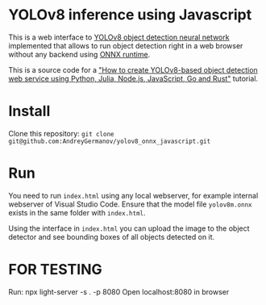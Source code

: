 # YOLOv8 inference using Javascript

This is a web interface to [YOLOv8 object detection neural network](https://ultralytics.com/yolov8)
implemented that allows to run object detection right in a web browser without any backend using [ONNX runtime](https://onnxruntime.ai/).

This is a source code for a ["How to create YOLOv8-based object detection web service using Python, Julia, Node.js, JavaScript, Go and Rust"](https://dev.to/andreygermanov/how-to-create-yolov8-based-object-detection-web-service-using-python-julia-nodejs-javascript-go-and-rust-4o8e) tutorial.

# Install

Clone this repository: `git clone git@github.com:AndreyGermanov/yolov8_onnx_javascript.git`

# Run

You need to run `index.html` using any local webserver, for example internal webserver of Visual Studio Code. Ensure that 
the model file `yolov8m.onnx` exists in the same folder with `index.html`.

Using the interface in `index.html` you can upload the image to the object detector and see bounding boxes of all  objects detected on it.

# FOR TESTING

Run:  npx light-server -s . -p 8080
Open localhost:8080 in browser